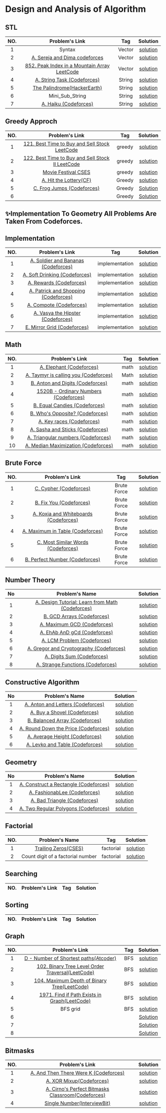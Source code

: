 # Design and Analysis of Algorithm



## STL
|NO.|Problem's Link |Tag |Solution |
|:----:|:-----:|:---:|:-----:|
|1|Syntax|Vector|[solution](https://github.com/Shakil-RU/Algorithm/blob/main/STL/Vector/syntax.cpp)|
|2|[A. Sereja and Dima codeforces](https://codeforces.com/problemset/problem/381/A)|Vector |[solution](https://github.com/Shakil-RU/Algorithm/blob/main/STL/Vector/sereja_and_dima.cpp)|
|3|[852. Peak Index in a Mountain Array LeetCode](https://leetcode.com/problems/peak-index-in-a-mountain-array/)|Vector |[solution](https://github.com/Shakil-RU/Algorithm/blob/main/STL/Vector/mountain_array.cpp)|
|4|[A. String Task (Codeforces)](https://codeforces.com/problemset/problem/118/A)|String|[solution](https://github.com/Shakil-RU/Algorithm/blob/main/STL/String/A.%20String%20Task.cpp)|
|5|[The Palindrome(HackerEarth)](https://www.hackerearth.com/problem/algorithm/the-palindrome-2/?purpose=signup&source=problem-page&update=google)|String|[solution](https://github.com/Shakil-RU/Algorithm/blob/main/STL/String/The%20Palindrome.cpp)|
|6|Mini_Sub_String|String|[solution](https://github.com/Shakil-RU/Algorithm/blob/main/STL/String/Mini_sub_string.cpp)|
|7|[A. Haiku (Codeforces)](https://codeforces.com/contest/78/problem/A)|String|[solution](https://github.com/Shakil-RU/Algorithm/blob/main/STL/String/A.%20Haiku.cpp)|


## Greedy Approch
|NO. |Problem's Link |Tag |Solution |
|:---:|:--:|:----:|:--:|
|1|[121. Best Time to Buy and Sell Stock LeetCode](https://leetcode.com/problems/best-time-to-buy-and-sell-stock/)|greedy|[solution](https://github.com/Shakil-RU/Algorithm/blob/main/Greedy/LeetCode_problem121_122_123.cpp)|
|2|[122. Best Time to Buy and Sell Stock II LeetCode](https://leetcode.com/problems/best-time-to-buy-and-sell-stock-ii/)|greedy|[solution](https://github.com/Shakil-RU/Algorithm/blob/main/Greedy/LeetCode_problem121_122_123.cpp)|
|3|[Movie Festival CSES](https://cses.fi/problemset/task/1629)|greedy|[solution](https://github.com/Shakil-RU/Algorithm/blob/main/Greedy/movie_festival.cpp)|
|4|[A. Hit the Lottery(CF)](https://codeforces.com/problemset/problem/996/A)|Greedy|[solution](https://github.com/Shakil-RU/Algorithm/blob/main/winter_vacation/A.%20Hit%20the%20Lottery.cpp)|
|5|[C. Frog Jumps (Codeforces)](https://codeforces.com/contest/1324/problem/C)|Greedy|[Solution](https://github.com/Shakil-RU/Algorithm/blob/main/Greedy/C.%20Frog%20Jumps.cpp)|
|6|[]()|Greedy|[Solution]()|



## ✨Implementation To Geometry All Problems Are Taken From Codeforces.

## Implementation
|NO. |Problem's Link |Tag |Solution |
|:---:|:--:|:----:|:--:|
|1|[A. Soldier and Bananas (Codeforces)](https://codeforces.com/problemset/problem/546/A)|implementation|[solution](https://github.com/Shakil-RU/Algorithm/blob/main/winter_vacation/A.%20Soldair%20and%20Bananas.cpp)|
|2|[A. Soft Drinking (Codeforces)](https://codeforces.com/problemset/problem/151/A)|implementation|[solution](https://github.com/Shakil-RU/Algorithm/blob/main/winter_vacation/A.%20Soft%20Drinking.cpp)|
|3|[A. Rewards (Codeforces)](https://codeforces.com/problemset/problem/448/A)|implementation|[solution](https://github.com/Shakil-RU/Algorithm/blob/main/winter_vacation/A.%20Rewards.cpp)|
|4|[A. Patrick and Shopping (Codeforces)](https://codeforces.com/problemset/problem/599/A)|implementation|[solution](https://github.com/Shakil-RU/Algorithm/blob/main/winter_vacation/A.%20Patrick%20and%20Shopping.cpp)|
|5|[A. Compote (Codeforces)](https://codeforces.com/problemset/problem/746/A)|implementation|[solution](https://github.com/Shakil-RU/Algorithm/blob/main/winter_vacation/A.%20Compote.cpp)|
|6|[A. Vasya the Hipster (Codeforces)](https://codeforces.com/problemset/problem/581/A)|implementation|[solution](https://github.com/Shakil-RU/Algorithm/blob/main/winter_vacation/A.%20Vasya%20The%20Hipster.cpp)|
|7|[E. Mirror Grid (Codeforces)](https://codeforces.com/contest/1703/problem/E)|implementation|[solution](https://github.com/Shakil-RU/Algorithm/blob/main/Implementation/E.%20Mirror%20Grid.cpp)|

## Math
|NO. |Problem's Link |Tag |Solution |
|:---:|:--:|:----:|:--:|
|1|[A. Elephant (Codeforces)](https://codeforces.com/problemset/problem/617/A)|math|[solution](https://github.com/Shakil-RU/Algorithm/blob/main/winter_vacation/A.%20Elephant.cpp)|
|2|[A. Taymyr is calling you (Codeforces)](https://codeforces.com/problemset/problem/764/A)|Math|[solution](https://github.com/Shakil-RU/Algorithm/blob/main/winter_vacation/A.%20Taymyr%20is%20calling%20you.CPP)|
|3|[B. Anton and Digits (Codeforces)](https://codeforces.com/contest/734/problem/B)|math|[solution](https://github.com/Shakil-RU/Algorithm/blob/main/winter_vacation/B.%20Anton%20and%20Digits.cpp)|
|4|[1520B - Ordinary Numbers (Codeforces)](https://codeforces.com/contest/1520/problem/B)|math|[solution](https://github.com/Shakil-RU/Algorithm/blob/main/winter_vacation/B.%20Ordinary%20Numbers.cpp)|
|5|[B. Equal Candies (Codeforces)](https://codeforces.com/problemset/problem/1676/B)|math|[solution](https://github.com/Shakil-RU/Algorithm/blob/main/winter_vacation/B.%20Equal%20Candies.cpp)|
|6|[B. Who's Opposite? (Codeforces)](https://codeforces.com/problemset/problem/1560/B)|math|[solution](https://github.com/Shakil-RU/Algorithm/blob/main/winter_vacation/B.%20Who's%20Opposite%3F.cpp)|
|7|[A. Key races (Codeforces)](https://codeforces.com/problemset/problem/835/A)|math|[solution](https://github.com/Shakil-RU/Algorithm/blob/main/winter_vacation/A.%20Key%20races.cpp)|
|8|[A. Sasha and Sticks (Codeforces)](https://codeforces.com/problemset/problem/832/A)|math|[solution](https://github.com/Shakil-RU/Algorithm/blob/main/winter_vacation/A.%20Sasha%20and%20Sticks.cpp)|
|9|[A. Triangular numbers (Codeforces)](https://codeforces.com/problemset/problem/47/A)|math|[solution](https://github.com/Shakil-RU/Algorithm/blob/main/winter_vacation/A.%20Triangular%20numbers.cpp)|
|10|[A. Median Maximization (Codeforces)](https://codeforces.com/problemset/problem/1566/A)|math|[solution](https://github.com/Shakil-RU/Algorithm/blob/main/winter_vacation/A.%20Median%20Maximization.cpp)|

## Brute Force
|NO. |Problem's Link |Tag |Solution |
|:---:|:--:|:----:|:--:|
|1|[C. Cypher (Codeforces)](https://codeforces.com/problemset/problem/1703/C)|Brute Force|[solution](https://github.com/Shakil-RU/Algorithm/blob/main/winter_vacation/C.%20Cypher.cpp)|
|2|[B. Fix You (Codeforces)](https://codeforces.com/problemset/problem/1391/B)|Brute Force|[solution](https://github.com/Shakil-RU/Algorithm/blob/main/winter_vacation/B.%20Fix%20You.cpp)|
|3|[A. Koxia and Whiteboards (Codeforces)](https://codeforces.com/problemset/problem/1770/A)|Brute Force|[solution](https://github.com/Shakil-RU/Algorithm/blob/main/Brute%20Force/A.%20Koxia%20and%20Whiteboards.cpp)|
|4|[A. Maximum in Table (Codeforces)](https://codeforces.com/problemset/problem/509/A)|Brute Force|[solution](https://github.com/Shakil-RU/Algorithm/blob/main/Brute%20Force/A.%20Maximum%20in%20Table.cpp)|
|5|[C. Most Similar Words (Codeforces)](https://github.com/Shakil-RU/Algorithm/blob/main/Brute%20Force/C.%20Most%20Similar%20Words.cpp)|Brute Force|[solution](https://github.com/Shakil-RU/Algorithm/blob/main/Brute%20Force/C.%20Most%20Similar%20Words.cpp)|
|6|[B. Perfect Number (Codeforces)](https://github.com/mehedihasanshakil7/Design-and-Analysis-of-Algorithms/blob/main/Brute_Force/919B.cpp)|Brute Force|[solution](https://github.com/Shakil-RU/Algorithm/blob/main/Brute%20Force/B.%20Perfect%20Number.cpp)|


## Number Theory
|No|Problem's Name|Solution|
|:---:|:---:|:---:|
|1|[A. Design Tutorial: Learn from Math (Codeforces)](https://codeforces.com/problemset/problem/472/A)|[solution](https://github.com/Shakil-RU/Algorithm/blob/main/Number%20Theory/A.%20Design%20Tutorial:%20Learn%20from%20Math.cpp)|
|2|[B. GCD Arrays (Codeforces)](https://codeforces.com/problemset/problem/1629/B)|[solution](https://github.com/Shakil-RU/Algorithm/blob/main/Number%20Theory/B.%20GCD%20Arrays.cpp)|
|3|[A. Maximum GCD (Codeforces)](https://codeforces.com/problemset/problem/1370/A)|[solution](https://github.com/Shakil-RU/Algorithm/blob/main/Number%20Theory/A.%20Maximum%20GCD.cpp)|
|4|[A. EhAb AnD gCd (Codeforces)](https://codeforces.com/contest/1325/problem/A)|[solution](https://github.com/Shakil-RU/Algorithm/blob/main/Number%20Theory/A.%20EhAb%20AnD%20gCd.cpp)|
|5|[A. LCM Problem (Codeforces)](https://codeforces.com/problemset/problem/1389/A)|[solution](https://github.com/Shakil-RU/Algorithm/blob/main/Number%20Theory/A.%20LCM%20Problem.cpp)|
|6|[A. Gregor and Cryptography (Codeforces)](https://codeforces.com/problemset/problem/1549/A)|[solution](https://github.com/Shakil-RU/Algorithm/blob/main/Number%20Theory/A.%20Gregor%20and%20Cryptography.cpp)|
|7|[A. Digits Sum (Codeforces)](https://codeforces.com/problemset/problem/1553/A)|[solution](https://github.com/Shakil-RU/Algorithm/blob/main/Number%20Theory/A.%20Digits%20Sum.cpp)|
|8|[A. Strange Functions (Codeforces)](https://codeforces.com/problemset/problem/1455/A)|[solution](https://github.com/Shakil-RU/Algorithm/blob/main/Number%20Theory/A.%20Strange%20Functions.cpp)|


## Constructive Algorithm
|No|Problem's Name|Solution|
|:---:|:---:|:---:|
|1|[A. Anton and Letters (Codeforces)](https://codeforces.com/problemset/problem/443/A)|[solution](https://github.com/Shakil-RU/Algorithm/blob/main/Constructive%20Algorithm/A.%20Anton%20and%20Letters.cpp)|
|2|[A. Buy a Shovel (Codeforces)](https://codeforces.com/problemset/problem/732/A)|[solution](https://github.com/Shakil-RU/Algorithm/blob/main/Constructive%20Algorithm/A.%20Buy%20a%20Shovel.cpp)|
|3|[B. Balanced Array (Codeforces)](https://codeforces.com/problemset/problem/1343/B)|[solution](https://github.com/Shakil-RU/Algorithm/blob/main/Constructive%20Algorithm/B.%20Balanced%20Array.cpp)|
|4|[A. Round Down the Price (Codeforces)](https://codeforces.com/problemset/problem/1702/A)|[solution](https://github.com/Shakil-RU/Algorithm/blob/main/Constructive%20Algorithm/A.%20Round%20Down%20the%20Price.cpp)|
|5|[A. Average Height (Codeforces)](https://codeforces.com/problemset/problem/1509/A)|[solution](https://github.com/Shakil-RU/Algorithm/blob/main/Constructive%20Algorithm/A.%20Average%20Height.cpp)|
|6|[A. Levko and Table (Codeforces)](https://codeforces.com/problemset/problem/361/A)|[solution](https://github.com/Shakil-RU/Algorithm/blob/main/Constructive%20Algorithm/A.%20Levko%20and%20Table.cpp)|


## Geometry
|No|Problem's Name|Solution|
|:---:|:---:|:---:|
|1|[A. Construct a Rectangle (Codeforces)](https://codeforces.com/problemset/problem/1622/A)|[solution](https://github.com/Shakil-RU/Algorithm/blob/main/Geometry/A.%20Construct%20a%20Rectangle.cpp)|
|2|[A. FashionabLee (Codeforces)](https://codeforces.com/problemset/problem/1369/A)|[solution](https://github.com/Shakil-RU/Algorithm/blob/main/Geometry/A.%20FashionabLee.cpp)|
|3|[A. Bad Triangle (Codeforces)](https://codeforces.com/problemset/problem/1398/A)|[solution](https://github.com/Shakil-RU/Algorithm/blob/main/Geometry/A.%20Bad%20Triangle.cpp)|
|4|[A. Two Regular Polygons (Codeforces)](https://codeforces.com/problemset/problem/1312/A)|[solution](https://github.com/Shakil-RU/Algorithm/blob/main/Geometry/A.%20Two%20Regular%20Polygons.cpp)|



## Factorial
|NO.|Problem's Name|Tag |Solution |
|:----:|:-----:|:---:|:-----:|
|1|[Trailing Zeros(CSES)](https://cses.fi/problemset/task/1618)|factorial|[solution](https://github.com/Shakil-RU/Algorithm/blob/main/factorial/trailing_zero.cpp)|
|2|Count digit of a factorial number|factorial|[solution](https://github.com/Shakil-RU/Algorithm/blob/main/factorial/count_digit_of_factorial_number.cpp)|


## Searching
|NO.|Problem's Link |Tag |Solution |
|:----:|:-----:|:---:|:-----:|


## Sorting
|NO.|Problem's Link |Tag |Solution |
|:----:|:-----:|:---:|:-----:|

## Graph
|NO. |Problem's Link |Tag |Solution |
|:---:|:--:|:----:|:--:|
|1|[D - Number of Shortest paths(Atcoder)](https://atcoder.jp/contests/abc211/tasks/abc211_d)|BFS|[solution](https://github.com/Shakil-RU/Algorithm/blob/main/Graph/D%20-%20Number%20of%20Shortest%20paths%20.cpp)|
|2|[102. Binary Tree Level Order Traversal(LeetCode)](https://leetcode.com/problems/binary-tree-level-order-traversal/)|BFS|[solution](https://github.com/Shakil-RU/Algorithm/blob/main/Graph/102.%20Binary%20Tree%20Level%20Order%20Traversal.cpp)|
|3|[104. Maximum Depth of Binary Tree(LeetCode)](https://leetcode.com/problems/maximum-depth-of-binary-tree/description/)|BFS|[solution](https://github.com/Shakil-RU/Algorithm/blob/main/Graph/104.%20Maximum%20Depth%20of%20Binary%20Tree.cpp)|
|4|[1971. Find if Path Exists in Graph(LeetCode)](https://leetcode.com/problems/find-if-path-exists-in-graph/description/)|BFS|[solution](https://github.com/Shakil-RU/Algorithm/blob/main/Graph/1971.%20Find%20if%20Path%20Exists%20in%20Graph.cpp)|
|5|BFS grid|BFS|[solution](https://github.com/Shakil-RU/Algorithm/blob/main/Graph/bfs_grid.cpp)|
|6|[]()||[Solution]()|
|7|[]()||[Solution]()|
|8|[]()||[Solution]()|


## Bitmasks
|NO. |Problem's Link|Solution |
|:---:|:--:|:--:|
|1|[A. And Then There Were K (Codeforces)](https://codeforces.com/problemset/problem/1527/A)|[solution](https://github.com/Shakil-RU/Algorithm/blob/main/Bitmasks/A.%20And%20Then%20There%20Were%20K.cpp)|
|2|[A. XOR Mixup(Codeforces)](https://codeforces.com/problemset/problem/1698/A)|[solution](https://github.com/Shakil-RU/Algorithm/blob/main/Bitmasks/A.%20XOR%20Mixup.cpp)|
|3|[A. Cirno's Perfect Bitmasks Classroom(Codeforces)](https://codeforces.com/problemset/problem/1688/A)|[solution](https://github.com/Shakil-RU/Algorithm/blob/main/Bitmasks/A.%20Cirno's%20Perfect%20Bitmasks%20Classroom.cpp)|
|4|[Single Number(InterviewBit)](https://www.interviewbit.com/problems/single-number/)|[solution](https://github.com/Shakil-RU/Algorithm/blob/main/Bitmasks/Single%20Number.cpp)|


